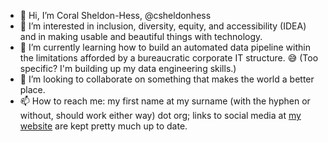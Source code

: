 - 👋 Hi, I’m Coral Sheldon-Hess, @csheldonhess
- 👀 I’m interested in inclusion, diversity, equity, and accessibility (IDEA) and in making usable and beautiful things with technology.
- 🌱 I’m currently learning how to build an automated data pipeline within the limitations afforded by a bureaucratic corporate IT structure. 😅 (Too specific? I'm building up my data engineering skills.)
- 💞️ I’m looking to collaborate on something that makes the world a better place.
- 📫 How to reach me: my first name at my surname (with the hyphen or without, should work either way) dot org; links to social media at [my website](https://sheldon-hess.org/coral) are kept pretty much up to date.

<!---
csheldonhess/csheldonhess is a ✨ special ✨ repository because its `README.md` (this file) appears on your GitHub profile.
You can click the Preview link to take a look at your changes.
--->

